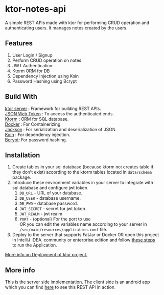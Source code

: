 # ktor-notes-api

A simple REST APIs made with ktor for performing CRUD operation and authenticating users.
It manages notes created by the users.

## Features
1. User Login / Signup 
2. Perform CRUD operation on notes
3. JWT Authentication
4. Ktorm ORM for DB
5. Dependency Injection using Koin
6. Password Hashing using Bcrypt 

## Build With

[ktor server](https://ktor.io/docs/welcome.html) : Framework for building REST APIs.  
[JSON Web Token](https://jwt.io/introduction) : To access the authenticated ends.  
[Ktorm](https://www.ktorm.org/) : ORM for SQL database.  
[Docker](https://ktor.io/docs/docker.html) : For Containerizing.  
[Jackson](https://github.com/FasterXML/jackson) : For serialization and deserialization of JSON.  
[Koin](https://insert-koin.io/) : For dependency injection.  
[Bcrypt](https://github.com/patrickfav/bcrypt): For password hashing.

## Installation

1. Create tables in your sql database (because ktorm not creates table if they don't exist)
   according to the ktorm tables located in `data/schema` package.
2. Introduce these environment variables in your server to integrate with sql database and
   configure jwt token.
   1. `DB_URL` - URL of your database.
   2. `DB_USER` - database username.
   3. `DB_PWD` - database password.
   4. `JWT_SECRET` - secret for jwt token.
   5. `JWT_REALM` - jwt realm
   6. `PORT` - (optional) For the port to use  
      OR you can edit the variables name according to your server in `/src/main/resources/application.conf` file.
3. Deploy to the server that supports FatJar or Docker OR open this project in IntelliJ IDEA, community or enterprise edition
   and follow [these steps](https://ktor.io/docs/intellij-idea.html#run_app) to run the Application.

[More info on Deployment of ktor project.](https://ktor.io/docs/deploy.html)

## More info

This is the server side implementation. The client side is an [android](https://developer.android.com/) app which you
can find [here](https://github.com/sDevPrem/my-notes-mvvm-retrofit) to see this REST API in action.
